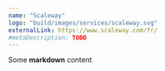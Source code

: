 ```yaml
---
name: "Scaleway"
logo: "build/images/services/scaleway.svg"
externalLink: https://www.scaleway.com/fr/
#metaDescription: TODO
---
```


Some **markdown** content
